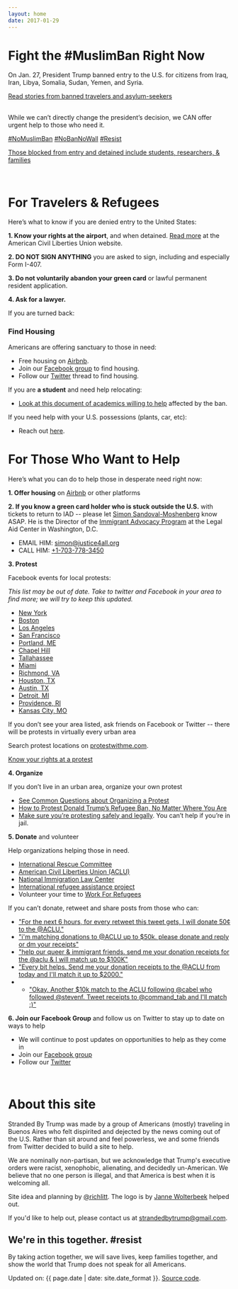 ```yaml
---
layout: home
date: 2017-01-29
---
```

# Fight the #MuslimBan Right Now

On Jan. 27, President Trump banned entry to the U.S. for citizens from Iraq, Iran, Libya, Somalia, Sudan, Yemen, and Syria.

<p class="center-link">
  <a target="_blank" href="https://www.nytimes.com/2017/01/28/us/us-immigration-ban.html?pagewanted=all">Read stories from banned travelers and asylum-seekers</a>
</p>
<br/>
While we can’t directly change the president’s decision, we CAN offer urgent help to those who need it.

<a href="https://twitter.com/search?q=%23nomuslimban" target="_blank">#NoMuslimBan</a> <a href="https://twitter.com/search?q=%23nobannowall" target="_blank">#NoBanNoWall</a> <a href="https://twitter.com/search?q=%23resist" target="_blank">#Resist</a>

<p class="center-link">
  <a target="_blank" href="https://www.nytimes.com/2017/01/28/us/refugees-detained-at-us-airports-prompting-legal-challenges-to-trumps-immigration-order.html?pagewanted=all">Those blocked from entry and detained include students, researchers, & families</a>
</p>

<br/>

# For Travelers & Refugees

Here’s what to know if you are denied entry to the United States:

**1. Know your rights at the airport**, and when detained. <a href="https://www.aclu.org/know-your-rights" target="_blank">Read more</a> at the American Civil Liberties Union website.

**2. DO NOT SIGN ANYTHING** you are asked to sign, including and especially Form I-407.

**3. Do not voluntarily abandon your green card** or lawful permanent resident application.

**4. Ask for a lawyer.**

If you are turned back:

### Find Housing

Americans are offering sanctuary to those in need:

  * Free housing on <a href="https://twitter.com/bchesky/status/825517729251684352" target="_blank">Airbnb</a>.
  * Join our <a href="https://www.facebook.com/groups/155248034975170/" target="_blank">Facebook group</a> to find housing.
  * Follow our <a href="https://twitter.com/{{ site.twitter_username }}" target="_blank">Twitter</a> thread to find housing.

If you are **a student** and need help relocating:

* <a href="https://docs.google.com/document/d/17r18cKaMSeZF4fI7UZYV0QwCvdbEb3vy3BMNZfgbgzI/edit" target="_blank">Look at this document of academics willing to help</a> affected by the ban.

If you need help with your U.S. possessions (plants, car, etc):

* Reach out <a href="https://twitter.com/FreeSciNet/status/825546738605891584" target="_blank">here</a>.  

# For Those Who Want to Help

Here’s what you can do to help those in desperate need right now:

**1. Offer housing** on <a href="https://www.airbnb.com/disaster" target="_blank">Airbnb</a> or other platforms

**2. If you know a green card holder who is stuck outside the U.S.** with tickets to return to IAD -- please let <a href="mailto:simon@justice4all.org" target="_blank">Simon Sandoval-Moshenberg</a> know ASAP. He is the Director of the <a href="https://www.justice4all.org/immigrant-advocacy-program/" target="_blank">Immigrant Advocacy Program</a> at the Legal Aid Center in Washington, D.C.

  * EMAIL HIM: <a href="mailto:simon@justice4all.org" target="_blank">simon@justice4all.org</a>
  * CALL HIM: <a href="tel:+1-703-778-3450" target="_blank">+1-703-778-3450</a>

**3. Protest**

Facebook events for local protests:

_This list may be out of date. Take to twitter and Facebook in your area to find more; we will try to keep this updated._

  * <a href="http://pix11.com/2017/01/28/protesters-gather-at-jfk-airports-terminal-4-after-refugees-detained-following-trumps-immigration-ban/" target="_blank">New York</a>
  * <a href="https://www.facebook.com/events/1808560036070492/" target="_blank">Boston</a>
  * <a href="https://www.facebook.com/events/390044374684230/" target="_blank">Los Angeles</a>
  * <a href="https://www.facebook.com/events/1851001951851194" target="_blank">San Francisco</a>
  * <a href="https://www.facebook.com/events/326549134409135/" target="_blank">Portland, ME</a>
  * <a href="https://www.facebook.com/events/1830257140581355/" target="_blank">Chapel Hill</a>
  * <a href="https://www.facebook.com/events/949637481837442/" target="_blank">Tallahassee</a>
  * <a href="https://www.facebook.com/events/617672891761442/" target="_blank">Miami</a>
  * <a href="https://www.facebook.com/events/195526110922631/" target="_blank">Richmond, VA</a>
  * <a href="https://www.facebook.com/events/771992316298993/" target="_blank">Houston, TX</a>
  * <a href="https://www.facebook.com/events/760757904100266/" target="_blank">Austin, TX</a>
  * <a href="https://www.facebook.com/events/959584757476881/" target="_blank">Detroit, MI</a>
  * <a href="https://www.facebook.com/events/1571276276234343/" target="_blank">Providence, RI</a>
  * <a href="https://www.facebook.com/events/1725475487783120/" target="_blank">Kansas City, MO</a>

If you don’t see your area listed, ask friends on Facebook or Twitter -- there will be protests in virtually every urban area

Search protest locations on <a href="http://www.protestwithme.com/" target="_blank">protestwithme.com</a>.

<p class="center-link">
<a class="btn btn-blue" target="_blank" href="https://www.aclu.org/sites/default/files/field_pdf_file/kyr_protests.pdf" download>Know your rights at a protest</a>
</p>

**4. Organize**

If you don’t live in an urban area, organize your own protest

  * <a href="https://www.aclunc.org/our-work/know-your-rights/free-speech-protests-demonstrations) (ACLU" target="_blank">See Common Questions about Organizing a Protest</a>
  * <a href="https://www.bustle.com/p/how-to-protest-donald-trumps-refugee-ban-no-matter-where-you-are-33783) (Bustle" target="_blank">How to Protest Donald Trump’s Refugee Ban, No Matter Where You Are</a>
  * <a href="http://lifehacker.com/how-to-protest-safely-and-legally-5859590" target="_blank">Make sure you’re protesting safely and legally</a>. You can’t help if you’re in jail.

**5. Donate** and volunteer

Help organizations helping those in need.

  * <a href="https://help.rescue.org/donate/refugees-need-urgent-support?ms=gs_ppc_onex_inaug17_es_170112&initialms=gs_ppc_onex_inaug17_es_170112&gclid=CMHut-Ww5tECFdm3wAodiUAPXw" target="_blank">International Rescue Committee</a>
  * <a href="https://action.aclu.org/secure/he-discriminated-we-sued" target="_blank">American Civil Liberties Union (ACLU)</a>
  * <a href="https://nilc.z2systems.com/np/clients/nilc/donation.jsp?campaign=15" target="_blank">National Immigration Law Center</a>
  * <a href="https://irap.urbanjustice.org/civicrm/contribute/transact?reset=1&id=13" target="_blank">International refugee assistance project</a>
  * Volunteer your time to <a href="https://www.globalcitizen.org/en/content/refugees-workforrefugees-worldvision-newzealand/" target="_blank">Work For Refugees</a>

If you can’t donate, retweet and share posts from those who can:

  * <a href="https://twitter.com/pacdude/status/825537340072402944" target="_blank">"For the next 6 hours, for every retweet this tweet gets, I will donate 50¢ to the @ACLU."</a>
  * <a href="https://twitter.com/dhof/status/825525689533227008" target="_blank">"i'm matching donations to @ACLU up to  $50k. please donate and reply or dm your receipts"</a>
  * <a href="https://twitter.com/Sia/status/825459576036220929" target="_blank">"help our queer & immigrant friends. send me your donation receipts for the @aclu & I will match up to $100K"</a>
  * <a href="https://twitter.com/goldroom/status/825504681820450817" target="_blank">"Every bit helps. Send me your donation receipts to the @ACLU from today and I'll match it up to $2000."</a>
  * * <a href="https://twitter.com/stewart/status/825581768241606656" target="_blank">"Okay. Another $10k match to the ACLU following @cabel who followed @stevenf. Tweet receipts to @command_tab and I'll match :)"</a>

**6. Join our Facebook Group** and follow us on Twitter to stay up to date on ways to help
  * We will continue to post updates on opportunities to help as they come in
  * Join our <a href="https://www.facebook.com/groups/155248034975170/" target="_blank">Facebook group</a>
  * Follow our <a href="https://twitter.com/{{ site.twitter_username }}" target="_blank">Twitter</a>

<br/>

# About this site

Stranded By Trump was made by a group of Americans (mostly) traveling in Buenos Aires who felt dispirited and dejected by the news coming out of the U.S. Rather than sit around and feel powerless, we and some friends from Twitter decided to build a site to help.

We are nominally non-partisan, but we acknowledge that Trump's executive orders were racist, xenophobic, alienating, and decidedly un-American. We believe that no one person is illegal, and that America is best when it is welcoming all.

Site idea and planning by <a href="https://twitter.com/richlitt" target="_blank">@richlitt</a>. The logo is by <a href="http://www.waldbach.nl/" target="_blank">Janne Wolterbeek</a> helped out.

If you'd like to help out, please contact us at <a href="mailto:{{ site.email }}">strandedbytrump@gmail.com</a>.

<h2 class="final-thought">We're in this together. #resist</h2>
<p class="final-thought">
  By taking action together, we will save lives, keep families together, and show the world that Trump does not speak for all Americans.
</p>

<span>Updated on: {{ page.date | date: site.date_format }}</span>. <a href="https://github.com/RichardLitt/stranded-by-trump" target="_blank">Source code</a>.
